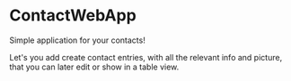 # ContactWebApp
Simple application for your contacts!

Let's you add create contact entries, with all the relevant info and picture, 
that you can later edit or show in a table view.

